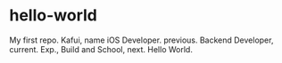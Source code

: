 # hello-world
My first repo.
Kafui, name
iOS Developer. previous.
Backend Developer, current.
Exp., Build and School, next.
Hello World.
